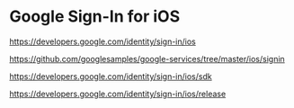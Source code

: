 # Google Sign-In for iOS

<https://developers.google.com/identity/sign-in/ios>

<https://github.com/googlesamples/google-services/tree/master/ios/signin>

<https://developers.google.com/identity/sign-in/ios/sdk>

<https://developers.google.com/identity/sign-in/ios/release>
